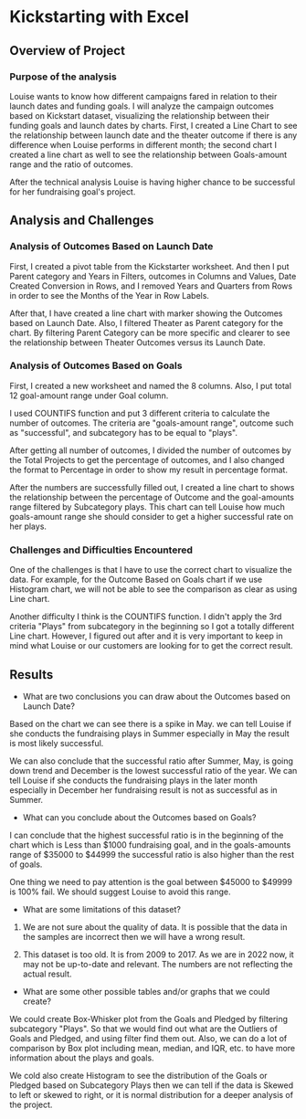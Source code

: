 # Kickstarting with Excel

## Overview of Project

### Purpose of the analysis

Louise wants to know how different campaigns fared in relation to their launch dates and funding goals. I will analyze the campaign outcomes based on Kickstart dataset, visualizing the relationship between their funding goals and launch dates by charts. First, I created a Line Chart to see the relationship between launch date and the theater outcome if there is any difference when Louise performs in different month; the second chart I created a line chart as well to see the relationship between Goals-amount range and the ratio of outcomes. 

After the technical analysis Louise is having higher chance to be successful for her fundraising goal's project.

## Analysis and Challenges

### Analysis of Outcomes Based on Launch Date

First, I created a pivot table from the Kickstarter worksheet. And then I put Parent category and Years in Filters, outcomes in Columns and Values, Date Created Conversion in Rows, and I removed Years and Quarters from Rows in order to see the Months of the Year in Row Labels.

After that, I have created a line chart with marker showing the Outcomes based on Launch Date. Also, I filtered Theater as Parent category for the chart. By filtering Parent Category can be more specific and clearer to see the relationship between Theater Outcomes versus its Launch Date.

### Analysis of Outcomes Based on Goals

First, I created a new worksheet and named the 8 columns. Also, I put total 12 goal-amount range under Goal column. 

I used COUNTIFS function and put 3 different criteria to calculate the number of outcomes. The criteria are "goals-amount range", outcome such as "successful", and subcategory has to be equal to "plays".

After getting all number of outcomes, I divided the number of outcomes by the Total Projects to get the percentage of outcomes, and I also changed the format to Percentage in order to show my result in percentage format.

After the numbers are successfully filled out, I created a line chart to shows the relationship between the percentage of Outcome and the goal-amounts range filtered by Subcategory plays. This chart can tell Louise how much goals-amount range she should consider to get a higher successful rate on her plays.

### Challenges and Difficulties Encountered

One of the challenges is that I have to use the correct chart to visualize the data. For example, for the Outcome Based on Goals chart if we use Histogram chart, we will not be able to see the comparison as clear as using Line chart.

Another difficulty I think is the COUNTIFS function. I didn't apply the 3rd criteria "Plays" from subcategory in the beginning so I got a totally different Line chart. However, I figured out after and it is very important to keep in mind what Louise or our customers are looking for to get the correct result.

## Results
- What are two conclusions you can draw about the Outcomes based on Launch Date?

Based on the chart we can see there is a spike in May. we can tell Louise if she conducts the fundraising plays in Summer especially in May the result is most likely successful.

We can also conclude that the successful ratio after Summer, May, is going down trend and December is the lowest successful ratio of the year. We can tell Louise if she conducts the fundraising plays in the later month especially in December her fundraising result is not as successful as in Summer.

- What can you conclude about the Outcomes based on Goals?

I can conclude that the highest successful ratio is in the beginning of the chart which is Less than $1000 fundraising goal, and in the goals-amounts range of $35000 to $44999 the successful ratio is also higher than the rest of goals.

One thing we need to pay attention is the goal between $45000 to $49999 is 100% fail. We should suggest Louise to avoid this range.

- What are some limitations of this dataset?

1. We are not sure about the quality of data. It is possible that the data in the samples are incorrect then we will have a wrong result.

2. This dataset is too old. It is from 2009 to 2017. As we are in 2022 now, it may not be up-to-date and relevant. The numbers are not reflecting the actual result.

- What are some other possible tables and/or graphs that we could create?

We could create Box-Whisker plot from the Goals and Pledged by filtering subcategory "Plays". So that we would find out what are the Outliers of Goals and Pledged, and using filter find them out. Also, we can do a lot of comparison by Box plot including mean, median, and IQR, etc. to have more information about the plays and goals.

We cold also create Histogram to see the distribution of the Goals or Pledged based on Subcategory Plays then we can tell if the data is Skewed to left or skewed to right, or it is normal distribution for a deeper analysis of the project.



